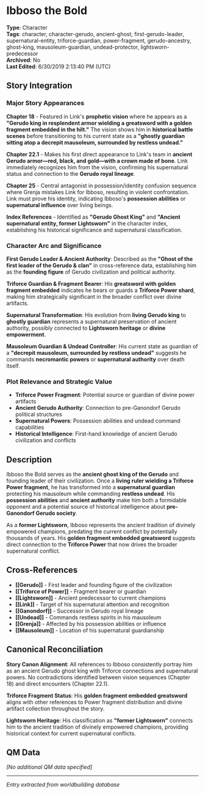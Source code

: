 # Ibboso the Bold

**Type**: Character  
**Tags**: character, character-gerudo, ancient-ghost, first-gerudo-leader, supernatural-entity, triforce-guardian, power-fragment, gerudo-ancestry, ghost-king, mausoleum-guardian, undead-protector, lightsworn-predecessor  
**Archived**: No  
**Last Edited**: 6/30/2019 2:13:40 PM (UTC)

## Story Integration

### Major Story Appearances
**Chapter 18** - Featured in Link's **prophetic vision** where he appears as a **"Gerudo king in resplendent armor wielding a greatsword with a golden fragment embedded in the hilt."** The vision shows him in **historical battle scenes** before transitioning to his current state as a **"ghostly guardian sitting atop a decrepit mausoleum, surrounded by restless undead."**

**Chapter 22.1** - Makes his first direct appearance to Link's team in **ancient Gerudo armor—red, black, and gold—with a crown made of bone**. Link immediately recognizes him from the vision, confirming his supernatural status and connection to the **Gerudo royal lineage**.

**Chapter 25** - Central antagonist in possession/identity confusion sequence where Grenja mistakes Link for Ibboso, resulting in violent confrontation. Link must prove his identity, indicating Ibboso's **possession abilities** or **supernatural influence** over living beings.

**Index References** - Identified as **"Gerudo Ghost King"** and **"Ancient supernatural entity, former Lightsworn"** in the character index, establishing his historical significance and supernatural classification.

### Character Arc and Significance
**First Gerudo Leader & Ancient Authority**: Described as the **"Ghost of the first leader of the Gerudo & clan"** in cross-reference data, establishing him as the **founding figure** of Gerudo civilization and political authority.

**Triforce Guardian & Fragment Bearer**: His **greatsword with golden fragment embedded** indicates he bears or guards a **Triforce Power shard**, making him strategically significant in the broader conflict over divine artifacts.

**Supernatural Transformation**: His evolution from **living Gerudo king** to **ghostly guardian** represents a supernatural preservation of ancient authority, possibly connected to **Lightsworn heritage** or **divine empowerment**.

**Mausoleum Guardian & Undead Controller**: His current state as guardian of a **"decrepit mausoleum, surrounded by restless undead"** suggests he commands **necromantic powers** or **supernatural authority** over death itself.

### Plot Relevance and Strategic Value
- **Triforce Power Fragment**: Potential source or guardian of divine power artifacts
- **Ancient Gerudo Authority**: Connection to pre-Ganondorf Gerudo political structures
- **Supernatural Powers**: Possession abilities and undead command capabilities
- **Historical Intelligence**: First-hand knowledge of ancient Gerudo civilization and conflicts

## Description
Ibboso the Bold serves as the **ancient ghost king of the Gerudo** and founding leader of their civilization. Once a **living ruler wielding a Triforce Power fragment**, he has transformed into a **supernatural guardian** protecting his mausoleum while commanding **restless undead**. His **possession abilities** and **ancient authority** make him both a formidable opponent and a potential source of historical intelligence about **pre-Ganondorf Gerudo society**.

As a **former Lightsworn**, Ibboso represents the ancient tradition of divinely empowered champions, predating the current conflict by potentially thousands of years. His **golden fragment embedded greatsword** suggests direct connection to the **Triforce Power** that now drives the broader supernatural conflict.

## Cross-References
- **[[Gerudo]]** - First leader and founding figure of the civilization
- **[[Triforce of Power]]** - Fragment bearer or guardian
- **[[Lightsworn]]** - Ancient predecessor to current champions
- **[[Link]]** - Target of his supernatural attention and recognition
- **[[Ganondorf]]** - Successor in Gerudo royal lineage
- **[[Undead]]** - Commands restless spirits in his mausoleum
- **[[Grenja]]** - Affected by his possession abilities or influence
- **[[Mausoleum]]** - Location of his supernatural guardianship

## Canonical Reconciliation
**Story Canon Alignment**: All references to Ibboso consistently portray him as an ancient Gerudo ghost king with Triforce connections and supernatural powers. No contradictions identified between vision sequences (Chapter 18) and direct encounters (Chapter 22.1).

**Triforce Fragment Status**: His **golden fragment embedded greatsword** aligns with other references to Power fragment distribution and divine artifact collection throughout the story.

**Lightsworn Heritage**: His classification as **"former Lightsworn"** connects him to the ancient tradition of divinely empowered champions, providing historical context for current supernatural conflicts.

## QM Data
*[No additional QM data specified]*

---
*Entry extracted from worldbuilding database*
